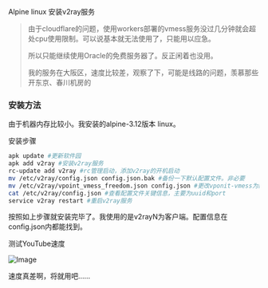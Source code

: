 Alpine linux 安装v2ray服务

> 由于cloudflare的问题，使用workers部署的vmess服务没过几分钟就会超处cpu使用限制。可以说基本就无法使用了，只能用以应急。
>
> 所以只能继续使用Oracle的免费服务器了。反正闲着也没用。
>
> 我的服务在大阪区，速度比较差，观察了下，可能是线路的问题，羡慕那些开东京、春川机房的

### 安装方法

由于机器内存比较小。我安装的alpine-3.12版本 linux。

安装步骤

```sh
apk update #更新软件园
apk add v2ray #安装v2ray服务
rc-update add v2ray #rc管理启动，添加v2ray的开机启动
mv /etc/v2ray/config.json config.json.bak #备份一下默认配置文件。非必要
mv /etc/v2ray/vpoint_vmess_freedom.json config.json #更改vponit-vmess为默认配置
cat /etc/v2ray/config.json #查看配置文件关键信息，主要为uuid和port
service v2ray restart #重启v2ray服务
```

按照如上步骤就安装完毕了。我使用的是v2rayN为客户端。配置信息在config.json内都能找到。

测试YouTube速度

![Image](https://github.com/user-attachments/assets/aa2f6924-a558-4b9d-a12b-40dca9e8123c)

速度真差啊，将就用吧……